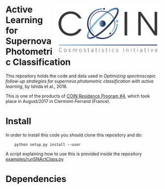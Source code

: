 # <img align="right" src="https://github.com/COINtoolbox/ActSNClass/blob/master/images/COIN_logo_very_small.png" width="350"> Active Learning for Supernova Photometric Classification 

This repository holds the code and data used in *Optimizing spectroscopic follow-up strategies for supernova photometric classification with active learning*, by Ishida et al., 2018.

This is one of the products of [COIN Residence Program #4](http://iaacoin.wix.com/crp2017), which took place in August/2017 in Clermont-Ferrand (France). 

# Install 

In order to install this code you should clone this repository and do:  

        python setup.py install --user


A script explaining how to use this is provided inside the repository [examples/runSNActClass.py](examples/runSNActClass.py)

# Dependencies




